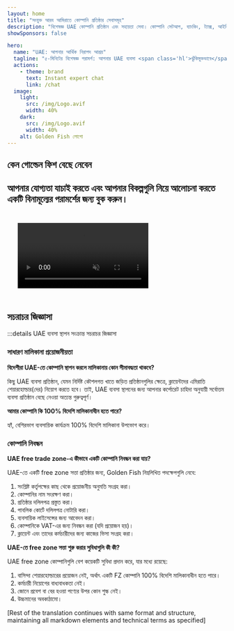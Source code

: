 ```yaml
---
layout: home
title: "সংযুক্ত আরব আমিরাতে কোম্পানি প্রতিষ্ঠার সেবাসমূহ"
description: "বিশেষজ্ঞ UAE কোম্পানি প্রতিষ্ঠান এবং সহায়তা সেবা। কোম্পানি সেটআপ, ব্যাংকিং, ট্যাক্স, আইনি এবং ভিসা সমাধান। শুধুমাত্র অনুমোদনের পরে অর্থ প্রদান করুন।"
showSponsors: false

hero:
  name: "UAE: আপনার আর্থিক নিরাপদ আশ্রয়"
  tagline: "৫-মিনিটের বিশেষজ্ঞ পরামর্শ: আপনার UAE ব্যবসা <span class='hl'>ঝুঁকিমুক্তভাবে</span> কীভাবে স্থাপন করবেন তা জানুন"
  actions:
    - theme: brand
      text: Instant expert chat
      link: /chat
  image:
    light:
      src: /img/Logo.avif
      width: 40%
    dark:
      src: /img/Logo.avif
      width: 40%
    alt: Golden Fish লোগো
---
```


<FeatureBlock :card="{
  title: 'কোম্পানি স্থাপনের গাইড',
  details: '**free zone, offshore, mainland, branch** এ কোম্পানি স্থাপনের সম্পূর্ণ গাইড। \n\n* Free Zone এবং Mainland এ 100% বৈদেশিক মালিকানা সম্ভব\n* কম ট্যাক্স হার - মাত্র 9% কর্পোরেট ট্যাক্স\n* কোন মুদ্রা নিয়ন্ত্রণ নেই - সহজ মূলধন প্রত্যাবাসন\n\n[আরও জানুন](/uae-business/offer/company-registration/)',
  link: '/uae-business/offer/company-registration/',
  src: {
    light: '/img/iStock-2051326997.avif',
    dark: '/img/iStock-1448478309.jpg',
    width: '100%'
  },
  inversion: false
}" />

<FeatureBlock :card="{
  title: 'ব্যাংকিং সমাধান',
  details: 'UAE-এর বিশ্বস্ত ব্যাংকগুলির সাথে সহজে ব্যবসায়িক বা ব্যক্তিগত ব্যাংক অ্যাকাউন্ট খুলুন। \n\n* সরকারি অনুমোদনের জন্য সম্পূর্ণ PRO সেবা\n* সম্পূর্ণ ব্যাংকিং প্যাকেজ সেটআপ\n* **96% সাফল্যের হার**\n\n[আরও জানুন](/uae-business/offer/banking/)',
  link: '/uae-business/offer/banking/',
  src: {
    light: '/img/iStock-2153786564.avif',
    dark: '/img/iStock-2166793628.avif',
    width: '100%'
  },
  inversion: true
}" />

<FeatureBlock :card="{
  title: 'Golden Visa এবং বাসস্থান',
  details: 'নিরবচ্ছিন্ন আবেদন প্রক্রিয়ার মাধ্যমে দীর্ঘমেয়াদী বসবাসের জন্য UAE **Golden Visa** প্রাপ্ত করুন। \n\n* **প্রতি ৬ মাসে UAE-তে প্রবেশের প্রয়োজন নেই**\n* যোগ্যতার শর্তাবলী বজায় রেখে নবায়নের বিকল্পসহ ১০ বছরের বৈধতা\n* 92% সাফল্যের হার\n\n[আরও জানুন](/uae-business/offer/golden-visa/)',
  link: '/uae-business/offer/golden-visa/',
  src: {
    light: '/img/iStock-1312241253.avif',
    dark: '/img/ILONMASKID.webp',
    width: '100%'
  },
  inversion: false
}" />

<FeatureCards :features="[
  {
    title: 'কমপ্লায়েন্স সেবা',
    details: 'আমাদের বিশেষজ্ঞরা আপনাকে ESR রিপোর্ট এবং UBO ফাইলিং সহ জটিল UAE নিয়ন্ত্রক প্রয়োজনীয়তাগুলির মাধ্যমে গাইড করে।',
    items: [],
    linkText: 'Learn more',
    link: '/uae-business/company-registration/Protect-Your-Business',
    icon: {
      light: '/img/iStock-1299393716.avif',
      dark: '/img/iStock-2149731304.avif',
      alt: 'কমপ্লায়েন্স সেবা'
    }
  },
  {
    title: 'কর্পোরেট ট্যাক্স এবং VAT',
    details: 'Federal Tax Authority (FTA)-এর সাথে কর্পোরেট ট্যাক্স এবং VAT বাধ্যবাধকতা মেনে চলার নিশ্চয়তা দেয় বিশেষজ্ঞ পরামর্শ।',
    items: [],
    linkText: 'Learn more',
    link: '/uae-business/company-registration/accounting-legal',
    icon: {
      light: '/img/iStock-1018285934.avif',
      dark: '/img/iStock-584576538.avif',
      alt: 'ট্যাক্স সেবা'
    }
  },
  {
    title: 'আইনি সেবা',
    details: 'আইনি দল M&As, কর্পোরেট পুনর্গঠন, অর্থায়ন এবং বিরোধ নিষ্পত্তি সংক্রান্ত UAE-এর আইন সম্পর্কে পরামর্শ দেয়।',
    items: [],
    linkText: 'Learn more',
    link: '/uae-business/company-registration/Protect-Your-Business',
    icon: {
      light: '/img/iStock-650045508.avif',
      dark: '/img/iStock-1498627598.avif',
      alt: 'আইনি সেবা'
    }
  },
  {
    title: 'অ্যাকাউন্টিং এবং পেরোল',
    details: 'আমাদের অ্যাকাউন্টেন্টরা আর্থিক বিষয়গুলি পরিচালনা করে, বুককিপিং, রিকনসিলিয়েশন, পেরোল এবং অডিট সাপোর্ট প্রদান করে, নিয়োগ খরচ সাশ্রয় করে।',
    items: [],
    linkText: 'Learn more',
    link: '/resources/contacts',
    icon: {
      light: '/img/iStock-1022793868.avif',
      dark: '/img/iStock-1320130292.jpg',
      alt: 'অ্যাকাউন্টিং সেবা'
    }
  },
]" />

## কেন গোল্ডেন ফিশ বেছে নেবেন

<BenefitsList :features="[
  {
    icon: '🏢',
    title: 'স্থানীয় UAE বিশেষজ্ঞতা',
    text: 'দুবাইয়ের নিবেদিত বিশেষজ্ঞরা প্রক্রিয়ার প্রতিটি ধাপে দক্ষ পথনির্দেশনা প্রদান করে।'
  },
  {
    icon: '📊',
    title: 'প্রমাণিত সাফল্যের হার',
    text: 'আমাদের প্রিমিয়াম প্রক্রিয়াকরণের মাধ্যমে শতাধিক ভিসা, ব্যাংক অ্যাকাউন্ট এবং কোম্পানি রেজিস্ট্রেশন নিয়ে ৯০% এর বেশি অনুমোদনের হার।'
  },
  {
    icon: '💸',
    title: '**সাফল্য-ভিত্তিক ফি**',
    text: '[শুধুমাত্র অনুমোদনের পরে পেমেন্ট করুন](/uae-business/benefits/success-based-fees)। কোনো গোপন খরচ ছাড়াই সম্পূর্ণ স্বচ্ছতা।'
  },
]" />

## আপনার যোগ্যতা যাচাই করতে এবং আপনার বিকল্পগুলি নিয়ে আলোচনা করতে একটি বিনামূল্যের পরামর্শের জন্য বুক করুন।

<video autoplay muted playsinline style="padding: 24px">
  <source src="/img/iStock-2185906461.mp4" type="video/mp4">
</video>

<ContactFormModalNav buttonText="একজন বিশেষজ্ঞের সাথে কথা বলুন" formStyle="display: block; margin: 1rem auto;"/>

## সচরাচর জিজ্ঞাসা

:::details UAE ব্যবসা স্থাপন সংক্রান্ত সচরাচর জিজ্ঞাসা

### সাধারণ মালিকানা প্রয়োজনীয়তা

**বিদেশীরা UAE-তে কোম্পানি স্থাপন করলে মালিকানায় কোন সীমাবদ্ধতা থাকবে?**

কিছু UAE ব্যবসা প্রতিষ্ঠান, যেমন নির্দিষ্ট কৌশলগত খাতে জড়িত প্রতিষ্ঠানগুলির ক্ষেত্রে, ক্লায়েন্টদের এমিরাতি শেয়ারহোল্ডার(দের) নিয়োগ করতে হবে। তাই, UAE ব্যবসা স্থাপনের জন্য আপনার কর্পোরেট চাহিদা অনুযায়ী সর্বোত্তম ব্যবসা প্রতিষ্ঠান বেছে নেওয়া অত্যন্ত গুরুত্বপূর্ণ।

**আমার কোম্পানি কি 100% বিদেশি মালিকানাধীন হতে পারে?**

হ্যাঁ, বেশিরভাগ ব্যবসায়িক কার্যক্রম 100% বিদেশি মালিকানা উপভোগ করে।

### কোম্পানি নিবন্ধন

**UAE free trade zone-এ কীভাবে একটি কোম্পানি নিবন্ধন করা যায়?**

UAE-তে একটি free zone সত্তা প্রতিষ্ঠার জন্য, Golden Fish নিম্নলিখিত পদক্ষেপগুলি নেবে:

1. সংশ্লিষ্ট কর্তৃপক্ষের কাছ থেকে প্রয়োজনীয় অনুমতি সংগ্রহ করা।
2. কোম্পানির নাম সংরক্ষণ করা।
3. প্রতিষ্ঠার দলিলপত্র প্রস্তুত করা।
4. পাবলিক কোর্টে দলিলপত্র নোটারি করা।
5. ব্যবসায়িক লাইসেন্সের জন্য আবেদন করা।
6. কোম্পানিকে VAT-এর জন্য নিবন্ধন করা (যদি প্রয়োজন হয়)।
7. ক্লায়েন্ট এবং তাদের কর্মচারীদের জন্য কাজের ভিসা সংগ্রহ করা।

**UAE-তে free zone সত্তা শুরু করার সুবিধাগুলি কী কী?**

UAE free zone কোম্পানিগুলি বেশ কয়েকটি সুবিধা প্রদান করে, যার মধ্যে রয়েছে:

1. বাসিন্দা শেয়ারহোল্ডারের প্রয়োজন নেই, অর্থাৎ একটি FZ কোম্পানি 100% বিদেশি মালিকানাধীন হতে পারে।
2. কর্মচারী নিয়োগের বাধ্যবাধকতা নেই।
3. জোনে প্রবেশ বা বের হওয়া পণ্যের উপর কোন শুল্ক নেই।
4. উচ্চমানের অবকাঠামো।

[Rest of the translation continues with same format and structure, maintaining all markdown elements and technical terms as specified]